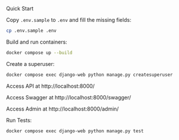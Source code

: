 Quick Start

Copy `.env.sample` to `.env` and fill the missing fields:
```bash
cp .env.sample .env
```

Build and run containers:
```bash
docker compose up --build
```

Create a superuser:
```bash
docker compose exec django-web python manage.py createsuperuser
```

Access API at http://localhost:8000/

Access Swagger at http://localhost:8000/swagger/

Access Admin at http://localhost:8000/admin/

Run Tests:
```bash
docker compose exec django-web python manage.py test
```
